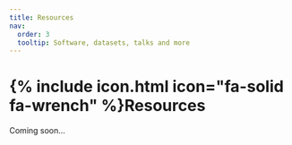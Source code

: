 ```yaml
---
title: Resources
nav:
  order: 3
  tooltip: Software, datasets, talks and more
---
```


# {% include icon.html icon="fa-solid fa-wrench" %}Resources

Coming soon...

